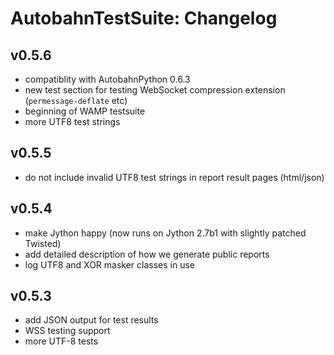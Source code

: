 # AutobahnTestSuite: Changelog

## v0.5.6
 * compatiblity with AutobahnPython 0.6.3
 * new test section for testing WebSocket compression extension (`permessage-deflate` etc)
 * beginning of WAMP testsuite
 * more UTF8 test strings

## v0.5.5
 * do not include invalid UTF8 test strings in report result pages (html/json)

## v0.5.4
 * make Jython happy (now runs on Jython 2.7b1 with slightly patched Twisted)
 * add detailed description of how we generate public reports
 * log UTF8 and XOR masker classes in use

## v0.5.3
 * add JSON output for test results
 * WSS testing support
 * more UTF-8 tests

